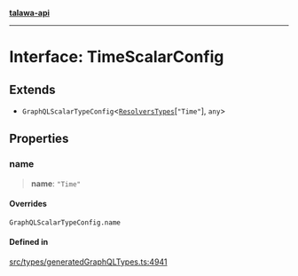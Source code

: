 [**talawa-api**](../../../README.md)

***

# Interface: TimeScalarConfig

## Extends

- `GraphQLScalarTypeConfig`\<[`ResolversTypes`](../type-aliases/ResolversTypes.md)\[`"Time"`\], `any`\>

## Properties

### name

> **name**: `"Time"`

#### Overrides

`GraphQLScalarTypeConfig.name`

#### Defined in

[src/types/generatedGraphQLTypes.ts:4941](https://github.com/Suyash878/talawa-api/blob/b5a9d8b4a1ea678a3d6f5b710b3721f91a3052fc/src/types/generatedGraphQLTypes.ts#L4941)
